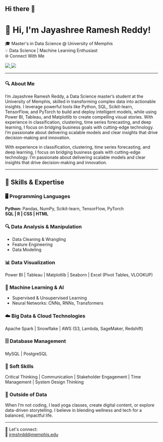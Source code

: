 ## Hi there 👋

# 👋 Hi, I'm Jayashree Ramesh Reddy!

🎓 Master's in Data Science @ University of Memphis  
💡  Data Science | Machine Learning Enthusiast  
🌐 Connect With Me

<a href="https://jrmshrdd.github.io/Jayashree_Portfolio/" target="_blank">
  <img src="https://img.shields.io/badge/Portfolio-View%20Now-1E90FF?style=for-the-badge&logo=githubpages&logoColor=white">
</a>

<a href="https://www.linkedin.com/in/jrmshrdd" target="_blank">
  <img src="https://img.shields.io/badge/LinkedIn-Visit%20Profile-0A66C2?style=for-the-badge&logo=linkedin&logoColor=white">
</a>

---

### 🔍 About Me

I’m Jayashree Ramesh Reddy, a Data Science master’s student at the University of Memphis, skilled in transforming complex data into actionable insights. I leverage powerful tools like Python, SQL, Scikit-learn, TensorFlow, and PyTorch to build and deploy intelligent models, while using Power BI, Tableau, and Matplotlib to create compelling visual stories. With experience in classification, clustering, time series forecasting, and deep learning, I focus on bridging business goals with cutting-edge technology. I’m passionate about delivering scalable models and clear insights that drive decision-making and innovation.

With experience in classification, clustering, time series forecasting, and deep learning, I focus on bridging business goals with cutting-edge technology. I’m passionate about delivering scalable models and clear insights that drive decision-making and innovation.

---

## 🚀 Skills & Expertise

### 🖥️ Programming Languages  
**Python:** Pandas, NumPy, Scikit-learn, TensorFlow, PyTorch  
**SQL | R | CSS | HTML**

### 🔍 Data Analysis & Manipulation  
- Data Cleaning & Wrangling  
- Feature Engineering  
- Data Modeling  

### 📊 Data Visualization  
Power BI | Tableau | Matplotlib | Seaborn | Excel (Pivot Tables, VLOOKUP)

### 🤖 Machine Learning & AI  
- Supervised & Unsupervised Learning  
- Neural Networks: CNNs, RNNs, Transformers  

### ☁️ Big Data & Cloud Technologies  
Apache Spark | Snowflake | AWS (S3, Lambda, SageMaker, Redshift)

### 🗄️ Database Management  
MySQL | PostgreSQL

### 🌟 Soft Skills  
Critical Thinking | Communication | Stakeholder Engagement | Time Management | System Design Thinking  


     
### 🧘 Outside of Data

When I’m not coding, I lead yoga classes, create digital content, or explore data-driven storytelling. I believe in blending wellness and tech for a balanced, impactful life.

---

🔗 Let's connect:  
📧 jrmshrdd@memphis.edu 

